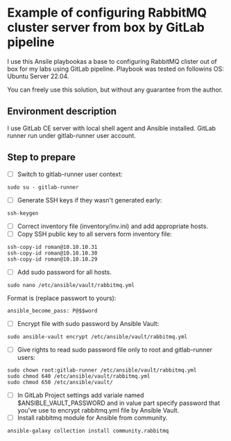 # Example of configuring RabbitMQ cluster server from box by GitLab pipeline

I use this Ansile playbookas a base to configuring RabbitMQ clister out of box for my labs using GitLab pipeline. Playbook was tested on followins OS: Ubuntu Server 22.04.

You can freely use this solution, but without any guarantee from the author.

## Environment description

I use GitLab CE server with local shell agent and Ansible installed. GitLab runner run under gitlab-runner user account.

## Step to prepare

- [ ] Switch to gitlab-runner user context:
```
sudo su - gitlab-runner
```
- [ ] Generate SSH keys if they wasn't generated early:
```Updates were rejected because a pushed branch tip is behind its remote
ssh-keygen
```
- [ ] Correct inventory file (inventory/inv.ini) and add appropriate hosts.
- [ ] Copy SSH public key to all servers form inventory file:
```
ssh-copy-id roman@10.10.10.31
ssh-copy-id roman@10.10.10.30
ssh-copy-id roman@10.10.10.29
```
- [ ] Add sudo password for all hosts.
```
sudo nano /etc/ansible/vault/rabbitmq.yml
```
Format is (replace passwort to yours):
```
ansible_become_pass: P@$$word
```
- [ ] Encrypt file with sudo password by Ansible Vault:
```
sudo ansible-vault encrypt /etc/ansible/vault/rabbitmq.yml
```
- [ ] Give rights to read sudo password file only to root and gitlab-runner users:
```
sudo chown root:gitlab-runner /etc/ansible/vault/rabbitmq.yml
sudo chmod 640 /etc/ansible/vault/rabbitmq.yml
sudo chmod 650 /etc/ansible/vault/
```

- [ ] In GitLab Project settings add variale named $ANSIBLE_VAULT_PASSWORD and in value part specify password that you've use to encrypt rabbitmq.yml file by Ansible Vault.
- [ ] Install rabbitmq module for Ansible from community.
```
ansible-galaxy collection install community.rabbitmq
```